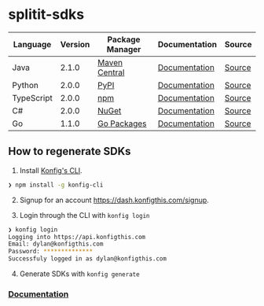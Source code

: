 # splitit-sdks


|Language|Version|Package Manager|Documentation|Source|
|-|-|-|-|-|
|Java|2.1.0|[Maven Central](https://central.sonatype.com/artifact/com.konfigthis/splitit-web-java-sdk/2.1.0)|[Documentation](https://github.com/konfig-dev/splitit-web-sdks/tree/main/java/README.md)|[Source](https://github.com/konfig-dev/splitit-web-sdks/tree/main/java)|
|Python|2.0.0|[PyPI](https://pypi.org/project/splitit-web-python-sdk/2.0.0)|[Documentation](https://github.com/konfig-dev/splitit-web-sdks/tree/main/python/README.md)|[Source](https://github.com/konfig-dev/splitit-web-sdks/tree/main/python)|
|TypeScript|2.0.0|[npm](https://www.npmjs.com/package/splitit-web-typescript-sdk/v/2.0.0)|[Documentation](https://github.com/konfig-dev/splitit-web-sdks/tree/main/typescript/README.md)|[Source](https://github.com/konfig-dev/splitit-web-sdks/tree/main/typescript)|
|C#|2.0.0|[NuGet](https://nuget.org/packages/Splitit.Web.Net/2.0.0)|[Documentation](https://github.com/konfig-dev/splitit-web-sdks/tree/main/csharp/README.md)|[Source](https://github.com/konfig-dev/splitit-web-sdks/tree/main/csharp)|
|Go|1.1.0|[Go Packages](https://pkg.go.dev/github.com/konfig-dev/splitit-web-sdks/go)|[Documentation](https://github.com/konfig-dev/splitit-web-sdks/tree/main/go/README.md)|[Source](https://github.com/konfig-dev/splitit-web-sdks/tree/main/go)|


## How to regenerate SDKs

1. Install [Konfig's CLI](https://www.npmjs.com/package/konfig-cli).

```bash
❯ npm install -g konfig-cli
```

2. Signup for an account https://dash.konfigthis.com/signup.

3. Login through the CLI with `konfig login`

```bash
❯ konfig login
Logging into https://api.konfigthis.com
Email: dylan@konfigthis.com
Password: **************
Successfuly logged in as dylan@konfigthis.com
```

4. Generate SDKs with `konfig generate`

### [Documentation](https://docs.konfigthis.com/)
